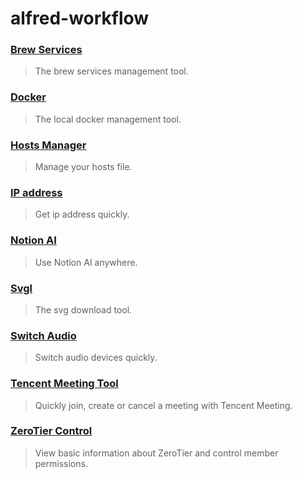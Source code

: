 # alfred-workflow

### [Brew Services](https://github.com/liCells/alfred-workflow/tree/main/brew-services)

> The brew services management tool.

### [Docker](https://github.com/liCells/alfred-workflow/tree/main/docker)

> The local docker management tool.

### [Hosts Manager](https://github.com/liCells/alfred-workflow/tree/main/hosts-manager)

> Manage your hosts file.

### [IP address](https://github.com/liCells/alfred-workflow/tree/main/ip-address)

> Get ip address quickly.

### [Notion AI](https://github.com/liCells/alfred-workflow/tree/main/notion-ai)

> Use Notion AI anywhere.

### [Svgl](https://github.com/liCells/alfred-workflow/tree/main/svgl)

> The svg download tool.

### [Switch Audio](https://github.com/liCells/alfred-workflow/tree/main/switch-audio)

> Switch audio devices quickly.

### [Tencent Meeting Tool](https://github.com/liCells/alfred-workflow/tree/main/tencent-meeting-tool)

> Quickly join, create or cancel a meeting with Tencent Meeting.

### [ZeroTier Control](https://github.com/liCells/alfred-workflow/tree/main/zerotier)

> View basic information about ZeroTier and control member permissions.

